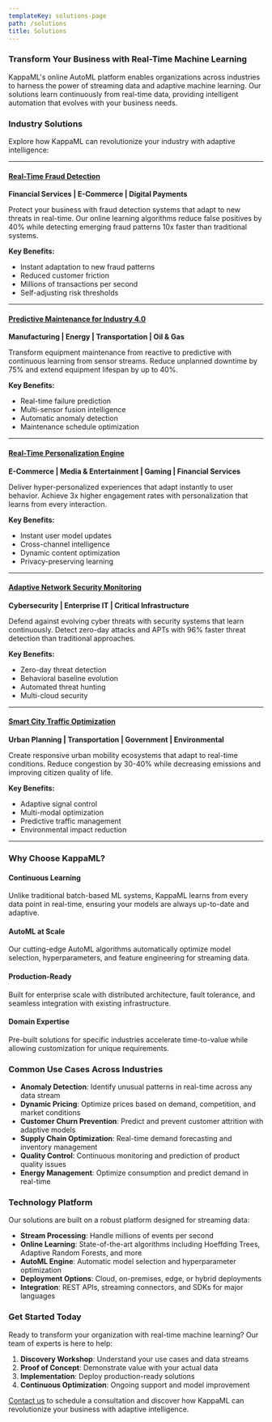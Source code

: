 ```yaml
---
templateKey: solutions-page
path: /solutions
title: Solutions
---
```


### Transform Your Business with Real-Time Machine Learning

KappaML's online AutoML platform enables organizations across industries to harness the power of streaming data and adaptive machine learning. Our solutions learn continuously from real-time data, providing intelligent automation that evolves with your business needs.

### Industry Solutions

Explore how KappaML can revolutionize your industry with adaptive intelligence:

---

#### **[Real-Time Fraud Detection](/solutions/real-time-fraud-detection)**
**Financial Services | E-Commerce | Digital Payments**

Protect your business with fraud detection systems that adapt to new threats in real-time. Our online learning algorithms reduce false positives by 40% while detecting emerging fraud patterns 10x faster than traditional systems.

**Key Benefits:**
- Instant adaptation to new fraud patterns
- Reduced customer friction
- Millions of transactions per second
- Self-adjusting risk thresholds

---

#### **[Predictive Maintenance for Industry 4.0](/solutions/predictive-maintenance)**
**Manufacturing | Energy | Transportation | Oil & Gas**

Transform equipment maintenance from reactive to predictive with continuous learning from sensor streams. Reduce unplanned downtime by 75% and extend equipment lifespan by up to 40%.

**Key Benefits:**
- Real-time failure prediction
- Multi-sensor fusion intelligence
- Automatic anomaly detection
- Maintenance schedule optimization

---

#### **[Real-Time Personalization Engine](/solutions/real-time-personalization)**
**E-Commerce | Media & Entertainment | Gaming | Financial Services**

Deliver hyper-personalized experiences that adapt instantly to user behavior. Achieve 3x higher engagement rates with personalization that learns from every interaction.

**Key Benefits:**
- Instant user model updates
- Cross-channel intelligence
- Dynamic content optimization
- Privacy-preserving learning

---

#### **[Adaptive Network Security Monitoring](/solutions/network-security-monitoring)**
**Cybersecurity | Enterprise IT | Critical Infrastructure**

Defend against evolving cyber threats with security systems that learn continuously. Detect zero-day attacks and APTs with 96% faster threat detection than traditional approaches.

**Key Benefits:**
- Zero-day threat detection
- Behavioral baseline evolution
- Automated threat hunting
- Multi-cloud security

---

#### **[Smart City Traffic Optimization](/solutions/smart-city-traffic-optimization)**
**Urban Planning | Transportation | Government | Environmental**

Create responsive urban mobility ecosystems that adapt to real-time conditions. Reduce congestion by 30-40% while decreasing emissions and improving citizen quality of life.

**Key Benefits:**
- Adaptive signal control
- Multi-modal optimization
- Predictive traffic management
- Environmental impact reduction

---

### Why Choose KappaML?

#### **Continuous Learning**
Unlike traditional batch-based ML systems, KappaML learns from every data point in real-time, ensuring your models are always up-to-date and adaptive.

#### **AutoML at Scale**
Our cutting-edge AutoML algorithms automatically optimize model selection, hyperparameters, and feature engineering for streaming data.

#### **Production-Ready**
Built for enterprise scale with distributed architecture, fault tolerance, and seamless integration with existing infrastructure.

#### **Domain Expertise**
Pre-built solutions for specific industries accelerate time-to-value while allowing customization for unique requirements.

### Common Use Cases Across Industries

- **Anomaly Detection**: Identify unusual patterns in real-time across any data stream
- **Dynamic Pricing**: Optimize prices based on demand, competition, and market conditions
- **Customer Churn Prevention**: Predict and prevent customer attrition with adaptive models
- **Supply Chain Optimization**: Real-time demand forecasting and inventory management
- **Quality Control**: Continuous monitoring and prediction of product quality issues
- **Energy Management**: Optimize consumption and predict demand in real-time

### Technology Platform

Our solutions are built on a robust platform designed for streaming data:

- **Stream Processing**: Handle millions of events per second
- **Online Learning**: State-of-the-art algorithms including Hoeffding Trees, Adaptive Random Forests, and more
- **AutoML Engine**: Automatic model selection and hyperparameter optimization
- **Deployment Options**: Cloud, on-premises, edge, or hybrid deployments
- **Integration**: REST APIs, streaming connectors, and SDKs for major languages

### Get Started Today

Ready to transform your organization with real-time machine learning? Our team of experts is here to help:

1. **Discovery Workshop**: Understand your use cases and data streams
2. **Proof of Concept**: Demonstrate value with your actual data
3. **Implementation**: Deploy production-ready solutions
4. **Continuous Optimization**: Ongoing support and model improvement

[Contact us](/contact) to schedule a consultation and discover how KappaML can revolutionize your business with adaptive intelligence. 
